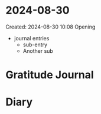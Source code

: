 # 2024-08-30
Created: 2024-08-30 10:08
Opening
- journal entries
    - sub-entry
    - Another sub

# Gratitude Journal 

# Diary 

